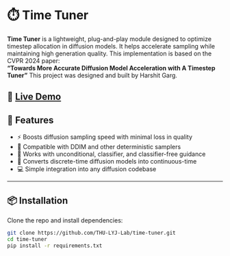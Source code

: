 # ⏱️ Time Tuner

**Time Tuner** is a lightweight, plug-and-play module designed to optimize timestep allocation in diffusion models. It helps accelerate sampling while maintaining high generation quality. This implementation is based on the CVPR 2024 paper:  
**“Towards More Accurate Diffusion Model Acceleration with A Timestep Tuner”**
This project was designed and built by Harshit Garg.

🔗 [Live Demo](https://time-tuner-psi.vercel.app)
---

## 🚀 Features

- ⚡ Boosts diffusion sampling speed with minimal loss in quality
- 🧩 Compatible with DDIM and other deterministic samplers
- 🔄 Works with unconditional, classifier, and classifier-free guidance
- 🧠 Converts discrete-time diffusion models into continuous-time
- 💻 Simple integration into any diffusion codebase

---

## 📦 Installation

Clone the repo and install dependencies:

```bash
git clone https://github.com/THU-LYJ-Lab/time-tuner.git
cd time-tuner
pip install -r requirements.txt
